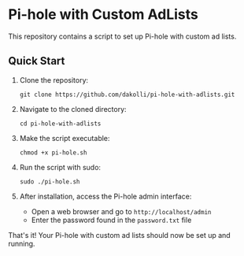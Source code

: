 # Pi-hole with Custom AdLists

This repository contains a script to set up Pi-hole with custom ad lists.

## Quick Start

1. Clone the repository:
   ```
   git clone https://github.com/dakolli/pi-hole-with-adlists.git
   ```

2. Navigate to the cloned directory:
   ```
   cd pi-hole-with-adlists
   ```

3. Make the script executable:
   ```
   chmod +x pi-hole.sh
   ```

4. Run the script with sudo:
   ```
   sudo ./pi-hole.sh
   ```

5. After installation, access the Pi-hole admin interface:
   - Open a web browser and go to `http://localhost/admin`
   - Enter the password found in the `password.txt` file

That's it! Your Pi-hole with custom ad lists should now be set up and running.
